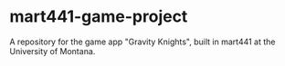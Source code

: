 # mart441-game-project

A repository for the game app "Gravity Knights", built in mart441 at the University of Montana.
